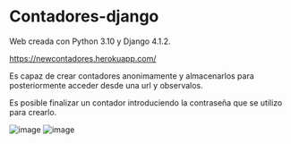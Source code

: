 ﻿# Contadores-django

Web creada con Python 3.10 y Django 4.1.2. 

https://newcontadores.herokuapp.com/

Es capaz de crear contadores anonimamente y almacenarlos para posteriormente acceder desde una url y observalos.

Es posible finalizar un contador introduciendo la contraseña que se utilizo para crearlo.


![image](https://user-images.githubusercontent.com/93380229/195540084-eb4a8e79-49f7-42bb-b87e-d95493430e5d.png)
![image](https://user-images.githubusercontent.com/93380229/195540142-a6c82990-6b4c-4d37-a890-b4c0644d653d.png)
